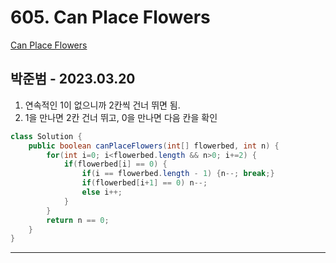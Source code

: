 # 605. Can Place Flowers

[Can Place Flowers](https://leetcode.com/problems/can-place-flowers/)

## 박준범 - 2023.03.20

1. 연속적인 1이 없으니까 2칸씩 건너 뛰면 됨.
2. 1을 만나면 2칸 건너 뛰고, 0을 만나면 다음 칸을 확인

```java
class Solution {
    public boolean canPlaceFlowers(int[] flowerbed, int n) {
        for(int i=0; i<flowerbed.length && n>0; i+=2) {
            if(flowerbed[i] == 0) {
                if(i == flowerbed.length - 1) {n--; break;}
                if(flowerbed[i+1] == 0) n--;
                else i++;
            }
        }
        return n == 0;
    }
}
```

---
